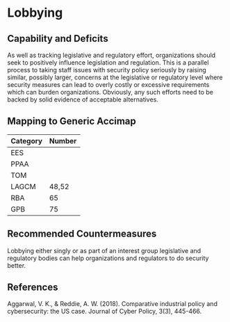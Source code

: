 # Lobbying

## Capability and Deficits
As well as tracking legislative and regulatory effort, organizations should seek to positively influence legislation and regulation.  This is a parallel process to taking staff
issues with security policy seriously by raising similar, possibly larger, concerns at the legislative or regulatory level where security  measures can lead to overly costly or
excessive requirements which can burden organizations. Obviously, any such efforts need to be backed by solid evidence of acceptable alternatives.

## Mapping to Generic Accimap

|Category | Number |
| --- | --- |
|EES     |      |
|PPAA  | |
|TOM   ||
|LAGCM |48,52|
|RBA   |65|
|GPB   |75|

## Recommended Countermeasures

Lobbying either singly or as part of an interest group legislative and regulatory bodies can help organizations and regulators to do security better.

## References
Aggarwal, V. K., & Reddie, A. W. (2018). Comparative industrial policy and cybersecurity: the US case. Journal of Cyber Policy, 3(3), 445-466.
